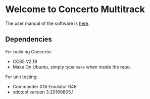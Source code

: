 # Welcome to Concerto Multitrack

The user manual of the software is [here](doc/user_manual.md).

## Dependencies

For building Concerto:
* CC65 V2.19
* Make
On Ubuntu, simply type `make` when inside the repo.

For unit testing:
* Commander X16 Emulator R48
* xdotool version 3.20160805.1
